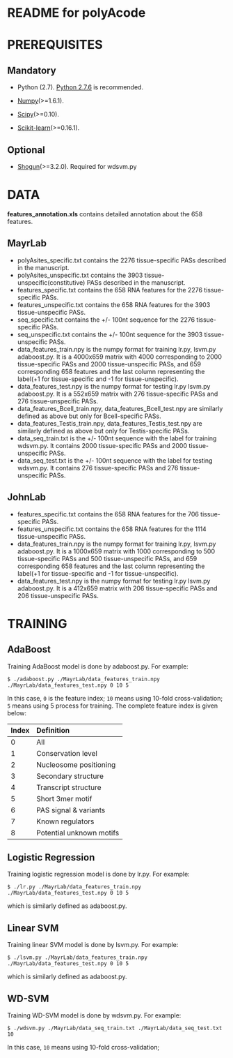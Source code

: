 README for polyAcode
====================


PREREQUISITES
=============
Mandatory 
---------

* Python (2.7). [Python 2.7.6](http://www.python.org/download/releases/2.7.6/) is recommended.

* [Numpy](http://www.numpy.org/)(>=1.6.1). 

* [Scipy](http://www.scipy.org/)(>=0.10). 

* [Scikit-learn](http://scikit-learn.org/stable/)(>=0.16.1).

Optional 
--------
* [Shogun](http://www.shogun-toolbox.org/)(>=3.2.0). Required for wdsvm.py


DATA
====

**features_annotation.xls** contains detailed annotation about the 658 features.

MayrLab
-------
* polyAsites_specific.txt contains the 2276 tissue-specific PASs described in the manuscript. 
* polyAsites_unspecific.txt contains the 3903 tissue-unspecific(constitutive) PASs described in the manuscript.
* features_specific.txt contains the 658 RNA features for the 2276 tissue-specific PASs.
* features_unspecific.txt contains the 658 RNA features for the 3903 tissue-unspecific PASs.
* seq_specific.txt contains the +/- 100nt sequence for the 2276 tissue-specific PASs.
* seq_unspecific.txt contains the +/- 100nt sequence for the 3903 tissue-unspecific PASs.
* data_features_train.npy is the numpy format for training lr.py, lsvm.py adaboost.py. It is a 4000x659 matrix with 4000 corresponding to 2000 tissue-specific PASs and 2000 tissue-unspecific PASs, and 659 corresponding 658 features and the last column representing the label(+1 for tissue-specific and -1 for tissue-unspecific).
* data_features_test.npy is the numpy format for testing lr.py lsvm.py adaboost.py. It is a 552x659 matrix with 276 tissue-specific PASs and 276 tissue-unspecific PASs.
* data_features_Bcell_train.npy, data_features_Bcell_test.npy are similarly defined as above but only for Bcell-specific PASs. 
* data_features_Testis_train.npy, data_features_Testis_test.npy are similarly defined as above but only for Testis-specific PASs. 
* data_seq_train.txt is the +/- 100nt sequence with the label for training wdsvm.py. It contains 2000 tissue-specific PASs and 2000 tissue-unspecific PASs.
* data_seq_test.txt is the +/- 100nt sequence with the label for testing wdsvm.py. It contains 276 tissue-specific PASs and 276 tissue-unspecific PASs.


JohnLab
-------
* features_specific.txt contains the 658 RNA features for the 706 tissue-specific PASs.
* features_unspecific.txt contains the 658 RNA features for the 1114 tissue-unspecific PASs.
* data_features_train.npy is the numpy format for training lr.py, lsvm.py adaboost.py. It is a 1000x659 matrix with 1000 corresponding to 500 tissue-specific PASs and 500 tissue-unspecific PASs, and 659 corresponding 658 features and the last column representing the label(+1 for tissue-specific and -1 for tissue-unspecific).
* data_features_test.npy is the numpy format for testing lr.py lsvm.py adaboost.py. It is a 412x659 matrix with 206 tissue-specific PASs and 206 tissue-unspecific PASs.


TRAINING
========
AdaBoost
--------
Training AdaBoost model is done by adaboost.py. For example:
```
$ ./adaboost.py ./MayrLab/data_features_train.npy ./MayrLab/data_features_test.npy 0 10 5
```
In this case, `0` is the feature index; `10` means using 10-fold cross-validation; `5` means using 5 process for training. The complete feature index is given below:

| Index | Definition               | 
| :-----| :----------------------- | 
| 0     | All                      |
| 1     | Conservation level       |
| 2     | Nucleosome positioning   |
| 3     | Secondary structure      |
| 4     | Transcript structure     |
| 5     | Short 3mer motif         |
| 6     | PAS signal & variants    |
| 7     | Known regulators         |
| 8     | Potential unknown motifs |


Logistic Regression
-------------------
Training logistic regression model is done by lr.py. For example:
```
$ ./lr.py ./MayrLab/data_features_train.npy ./MayrLab/data_features_test.npy 0 10 5
```
which is similarly defined as adaboost.py.


Linear SVM
----------
Training linear SVM model is done by lsvm.py. For example:
```
$ ./lsvm.py ./MayrLab/data_features_train.npy ./MayrLab/data_features_test.npy 0 10 5
```
which is similarly defined as adaboost.py.


WD-SVM
------
Training WD-SVM model is done by wdsvm.py. For example:
```
$ ./wdsvm.py ./MayrLab/data_seq_train.txt ./MayrLab/data_seq_test.txt 10
```
In this case, `10` means using 10-fold cross-validation;
